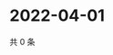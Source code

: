# 2022-04-01

共 0 条

<!-- BEGIN WEIBO -->
<!-- 最后更新时间 Fri Apr 01 2022 01:18:07 GMT+0800 (China Standard Time) -->

<!-- END WEIBO -->
